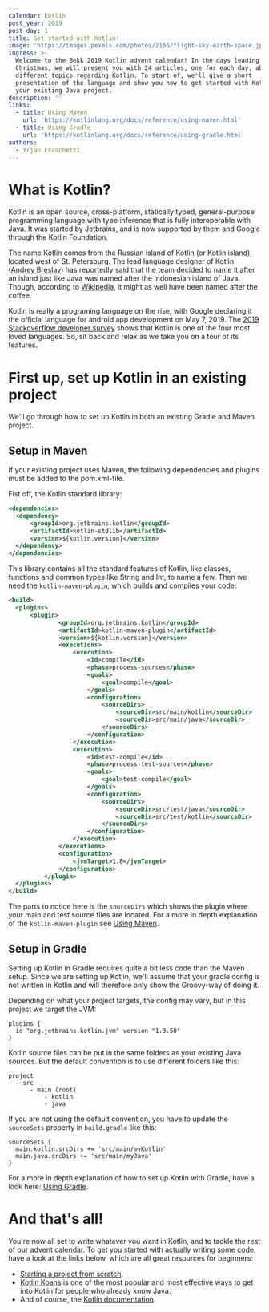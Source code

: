 ```yaml
---
calendar: kotlin
post_year: 2019
post_day: 1
title: Get started with Kotlin!
image: 'https://images.pexels.com/photos/2166/flight-sky-earth-space.jpg'
ingress: >-
  Welcome to the Bekk 2019 Kotlin advent calendar! In the days leading up to
  Christmas, we will present you with 24 articles, one for each day, about
  different topics regarding Kotlin. To start of, we'll give a short
  presentation of the language and show you how to get started with Kotlin in
  your existing Java project.
description: ''
links:
  - title: Using Maven
    url: 'https://kotlinlang.org/docs/reference/using-maven.html'
  - title: Using Gradle
    url: 'https://kotlinlang.org/docs/reference/using-gradle.html'
authors:
  - Yrjan Fraschetti
---
```

# What is Kotlin?
Kotlin is an open source, cross-platform, statically typed, general-purpose programming language with type inference that is fully interoperable with Java. It was started by Jetbrains, and is now supported by them and Google through the Kotlin Foundation. 

The name Kotlin comes from the Russian island of Kotlin (or Kotlin island), located west of St. Petersburg. The lead language designer of Kotlin ([Andrey Breslav](https://twitter.com/abreslav)) has reportedly said that the team decided to name it after an island just like Java was named after the Indonesian island of Java. Though, according to [Wikipedia](https://en.wikipedia.org/wiki/Kotlin_(programming_language)#History), it might as well have been named after the coffee.

Kotlin is really a programing language on the rise, with Google declaring it the official language for android app development on May 7, 2019. The [2019 Stackoverflow developer survey](https://insights.stackoverflow.com/survey/2019#most-loved-dreaded-and-wanted) shows that Kotlin is one of the four most loved languages. So, sit back and relax as we take you on a tour of its features.

# First up, set up Kotlin in an existing project

We'll go through how to set up Kotlin in both an existing Gradle and Maven project.

## Setup in Maven

If your existing project uses Maven, the following dependencies and plugins must be added to the pom.xml-file.

Fist off, the Kotlin standard library:

```xml
<dependencies>
  <dependency>
      <groupId>org.jetbrains.kotlin</groupId>
      <artifactId>kotlin-stdlib</artifactId>
      <version>${kotlin.version}</version>
  </dependency>
</dependencies>
```

This library contains all the standard features of Kotlin, like classes, functions and common types like String and Int, to name a few.
  Then we need the `kotlin-maven-plugin`, which builds and compiles your code:

```xml
<build>
  <plugins>
      <plugin>
              <groupId>org.jetbrains.kotlin</groupId>
              <artifactId>kotlin-maven-plugin</artifactId>
              <version>${kotlin.version}</version>
              <executions>
                  <execution>
                      <id>compile</id>
                      <phase>process-sources</phase>
                      <goals>
                          <goal>compile</goal>
                      </goals>
                      <configuration>
                          <sourceDirs>
                              <sourceDir>src/main/kotlin</sourceDir>
                              <sourceDir>src/main/java</sourceDir>
                          </sourceDirs>
                      </configuration>
                  </execution>
                  <execution>
                      <id>test-compile</id>
                      <phase>process-test-sources</phase>
                      <goals>
                          <goal>test-compile</goal>
                      </goals>
                      <configuration>
                          <sourceDirs>
                              <sourceDir>src/test/java</sourceDir>
                              <sourceDir>src/test/kotlin</sourceDir>
                          </sourceDirs>
                      </configuration>
                  </execution>
              </executions>
              <configuration>
                  <jvmTarget>1.8</jvmTarget>
              </configuration>
          </plugin>
  </plugins>
</build>
```

  The parts to notice here is the `sourceDirs` which shows the plugin where your main and test source files are located.
  For a more in depth explanation of the `kotlin-maven-plugin` see [Using Maven](https://kotlinlang.org/docs/reference/using-maven.html).

## Setup in Gradle

  Setting up Kotlin in Gradle requires quite a bit less code than the Maven setup. Since we are setting up Kotlin, we'll assume that your gradle config is not written in Kotlin and will therefore only show the Groovy-way of doing it.

  Depending on what your project targets, the config may vary, but in this project we target the JVM:

```
plugins {
  id "org.jetbrains.kotlin.jvm" version "1.3.50"
}
```

  Kotlin source files can be put in the same folders as your existing Java sources. But the default convention is to use different folders like this:

```
project
  - src
      - main (root)
          - kotlin
          - java
```

  If you are not using the default convention, you have to update the `sourceSets` property in `build.gradle` like this:

```
sourceSets {
  main.kotlin.srcDirs += 'src/main/myKotlin'
  main.java.srcDirs += 'src/main/myJava'
}
```

  For a more in depth explanation of how to set up Kotlin with Gradle, have a look here: [Using Gradle](https://kotlinlang.org/docs/reference/using-gradle.html).

# And that's all!

You're now all set to write whatever you want in Kotlin, and to tackle the rest of our advent calendar. To get you started with actually writing some code, have a look at the links below, which are all great resources for beginners:

* [Starting a project from scratch](https://kotlinlang.org/docs/tutorials/getting-started.html).
* [Kotlin Koans](https://kotlinlang.org/docs/tutorials/koans.html) is one of the most popular and most effective ways to get into Kotlin for people who already know Java.
* And of course, the [Kotlin documentation](https://kotlinlang.org/docs/reference/).
